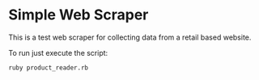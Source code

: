 # Simple Web Scraper

This is a test web scraper for collecting data from a retail based website.

To run just execute the script:

    ruby product_reader.rb